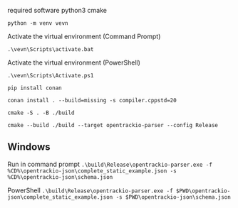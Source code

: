 required software
python3
cmake

`python -m venv vevn`

Activate the virtual environment (Command Prompt)

`.\vevn\Scripts\activate.bat`

Activate the virtual environment (PowerShell)

`.\vevn\Scripts\Activate.ps1`

`pip install conan`

`conan install . --build=missing -s compiler.cppstd=20`

`cmake -S . -B ./build`

`cmake --build ./build --target opentrackio-parser --config Release`

## Windows

Run in command prompt
`.\build\Release\opentrackio-parser.exe -f %CD%\opentrackio-json\complete_static_example.json -s %CD%\opentrackio-json\schema.json`

PowerShell
`.\build\Release\opentrackio-parser.exe -f $PWD\opentrackio-json\complete_static_example.json -s $PWD\opentrackio-json\schema.json`

